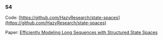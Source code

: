 ### S4 

Code: [https://github.com/HazyResearch/state-spaces](https://github.com/HazyResearch/state-spaces)

Paper: [Efficiently Modeling Long Sequences with Structured State Spaces](https://arxiv.org/abs/2111.00396)
